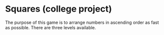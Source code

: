 # Squares (college project)

The purpose of this game is to arrange numbers in ascending order as fast as possible. There are three levels available.
